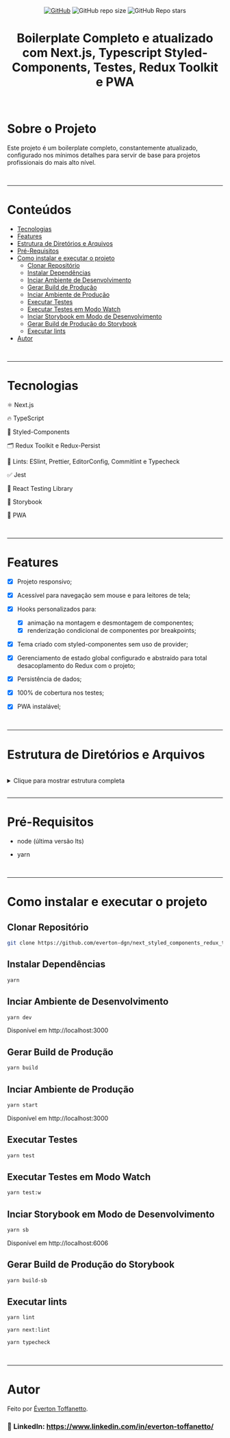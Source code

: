 <div align="center">

<a href="./LICENSE">![GitHub](https://img.shields.io/github/license/everton-dgn/next_styled_components_redux_tlk_pwa_boilerplate?style=plastic)</a>
![GitHub repo size](https://img.shields.io/github/repo-size/everton-dgn/next_styled_components_redux_tlk_pwa_boilerplate?style=plastic)
![GitHub Repo stars](https://img.shields.io/github/stars/everton-dgn/next_styled_components_redux_tlk_pwa_boilerplate?color=yellow&style=plastic)
</div>

<h1 align="center">Boilerplate Completo e atualizado com Next.js, Typescript Styled-Components, Testes, Redux Toolkit e PWA</h1>

<br />

# Sobre o Projeto

Este projeto é um boilerplate completo, constantemente atualizado, configurado nos mínimos detalhes para servir de base para projetos profissionais do mais alto nível.

<br />

---

# Conteúdos

* [Tecnologias](#tecnologias)
* [Features](#features)
* [Estrutura de Diretórios e Arquivos](#estrutura-de-diretórios-e-arquivos)
* [Pré-Requisitos](#pré-requisitos)
* [Como instalar e executar o projeto](#como-instalar-e-executar-o-projeto)
  * [Clonar Repositório](#clonar-repositório)
  * [Instalar Dependências](#instalar-dependências)
  * [Inciar Ambiente de Desenvolvimento](#inciar-ambiente-de-desenvolvimento)
  * [Gerar Build de Produção](#gerar-build-de-produção)
  * [Inciar Ambiente de Produção](#inciar-ambiente-de-produção)
  * [Executar Testes](#executar-testes)
  * [Executar Testes em Modo Watch](#executar-testes-em-modo-watch)
  * [Inciar Storybook em Modo de Desenvolvimento](#inciar-storybook-em-modo-de-desenvolvimento)
  * [Gerar Build de Produção do Storybook](#gerar-build-de-produção-do-storybook)
  * [Executar lints](#executar-lints)
* [Autor](#autor)

<br />

---

# Tecnologias

⚛ Next.js

🔥 TypeScript

💅 Styled-Components

🗂 Redux Toolkit e Redux-Persist

🚩 Lints: ESlint, Prettier, EditorConfig, Commitlint e Typecheck

✅ Jest 

🐙 React Testing Library

📝 Storybook

📱 PWA

<br />

---

# Features

- [x] Projeto responsivo;

- [x] Acessível para navegação sem mouse e para leitores de tela;

- [x] Hooks personalizados para:
  - [x] animação na montagem e desmontagem de componentes;
  - [x] renderização condicional de componentes por breakpoints;

- [x] Tema criado com styled-componentes sem uso de provider;

- [x] Gerenciamento de estado global configurado e abstraído para total desacoplamento do Redux com o projeto;

- [x] Persistência de dados;

- [x] 100% de cobertura nos testes;
  
- [x] PWA instalável;

<br />

---

# Estrutura de Diretórios e Arquivos

<br>

<details>
  <summary>Clique para mostrar estrutura completa</summary>

```
  project
  .
  ├── .husky
  ├── .jest
  |   ├── matchMediaMock.ts
  |   ├── nextDynamicMocks.ts
  |   ├── nextImageMocks.tsx
  |   └── setup.ts
  ├── .storybook
  |   ├── main.js
  |   ├── preview.js
  |   └── preview-head.html
  ├── componentGenerator
  |   ├── templates
  |   |   ├── component.tsx.hbs
  |   |   ├── stories.mdx.hbs
  |   |   ├── stories.tsx.hbs
  |   |   ├── styles.ts.hbs
  |   |   ├── test.tsx.hbs
  |   |   └── types.ts.hbs
  |   └── plopfile.js
  ├── public
  |   ├── iconsPwa     
  |   ├── imgs   
  |   ├── favicon.png   
  |   └── manifest.json
  ├── src
  |   ├── __mocks__
  |   |   ├── index.tsx
  |   |   └── nextRouter.ts
  |   ├── components
  |   |   ├── Button
  |   |   |   ├── __tests__  
  |   |   |   |   ├── __mocks__
  |   |   |   |   |   └── exemploMock.ts
  |   |   |   |   └── test.tsx          
  |   |   |   ├── storybook
  |   |   |   |   ├── stories.mdx
  |   |   |   |   └── stories.tsx
  |   |   |   ├── index.tsx
  |   |   |   ├── styles.ts
  |   |   |   └── types.ts
  |   |   ├── ErrorBoundary
  |   |   ├── HeadPage
  |   |   ├── RenderTextByBreakpoint
  |   |   ├── Svg
  |   |   |   ├── Logo  
  |   |   |   |   └── index.tsx
  |   |   |   ├── index.ts   
  |   |   |   └── types.ts   
  |   |   ├── TitleAnimation
  |   |   ├── TitleSection
  |   |   └── index.tsx
  |   ├── hooks
  |   |   ├── useAnimationRender
  |   |   |   ├── __tests__  
  |   |   |   |   ├── __mocks__
  |   |   |   |   |   └── exemploMock.ts
  |   |   |   |   └── test.tsx          
  |   |   |   └── index.ts
  |   |   ├── useRenderingByWindowSize
  |   |   └── index.ts
  |   ├── layouts
  |   |   ├── Default
  |   |   |   ├── __tests__  
  |   |   |   |   ├── __mocks__
  |   |   |   |   |   └── exemploMock.ts
  |   |   |   |   └── test.tsx          
  |   |   |   ├── index.tsx
  |   |   |   └── styles.ts
  |   |   ├── Error
  |   |   ├── LayoutExample
  |   |   └── index.ts
  |   ├── pages
  |   |   ├── _error
  |   |   └── inicio
  |   |   |   └── __tests__  
  |   |   |   |   └── __mocks__
  |   |   |   |   |   └── exemploMock.ts
  |   |   |   |   └── test.tsx          
  |   |   |   ├── index.page.tsx
  |   |   |   └── styles.ts
  |   |   ├── pagina_exemplo
  |   |   ├── pagina_exemplo2
  |   |   ├── _app.page.tsx
  |   |   ├── _document.page.tsx
  |   |   └── index.page.tsx
  |   ├── store
  |   |   └── slices
  |   |   |   └── changeSideBar.ts
  |   |   ├── configStore.ts
  |   |   └── StateTypes.ts
  |   └── styles
  |   |   └── GlobalStyles.ts
  |   ├── theme
  |   |   ├── animations.ts
  |   |   ├── breakpoints.ts
  |   |   ├── colors.ts
  |   |   ├── index.ts
  |   |   ├── spacings.ts
  |   |   ├── typographies.ts
  |   |   └── windowSizes.ts
  |   ├── types
  |   |   ├── page.d.ts
  |   |   └── styled-components.d.ts
  |   └── utils
  |       ├── tests
  |       |   └── provider.tsx
  |       └── index.ts
  ├── .commitlintrc
  ├── .editorconfig
  ├── .eslintignore
  ├── .eslintrc
  ├── .gitattributes
  ├── .gitignore
  ├── .prettierignore
  ├── .pretierrc
  ├── jest.config.js
  ├── LICENSE
  ├── next.config.js
  ├── next-env.d.ts
  ├── package.json
  ├── README.md
  └── tsconfig.json
```

</details>

<br>

---

# Pré-Requisitos

- node (última versão lts)

- yarn

<br />

---

# Como instalar e executar o projeto

## Clonar Repositório

```bash
git clone https://github.com/everton-dgn/next_styled_components_redux_tlk_pwa_boilerplate.git
```

## Instalar Dependências

```bash
yarn
```

## Inciar Ambiente de Desenvolvimento

```bash
yarn dev
```

Disponível em http://localhost:3000

## Gerar Build de Produção

```bash
yarn build
```

## Inciar Ambiente de Produção

```bash
yarn start
```

Disponível em http://localhost:3000

## Executar Testes

```bash
yarn test
```

## Executar Testes em Modo Watch

```bash
yarn test:w
```

## Inciar Storybook em Modo de Desenvolvimento

```bash
yarn sb
```

Disponível em http://localhost:6006

## Gerar Build de Produção do Storybook

```bash
yarn build-sb
```

## Executar lints

```bash
yarn lint
```

```bash
yarn next:lint
```

```bash
yarn typecheck
```

<br />

---

# Autor

Feito por [Éverton Toffanetto](https://programadordesucesso.com).

### :link: LinkedIn: https://www.linkedin.com/in/everton-toffanetto/

